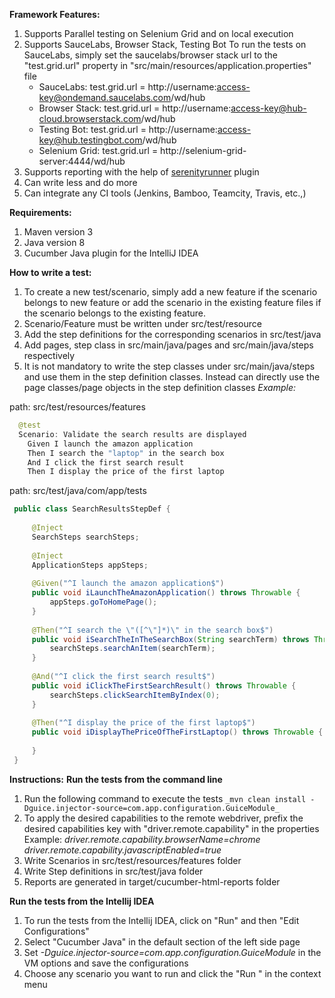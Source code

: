**Framework Features:**
1. Supports Parallel testing on Selenium Grid and on local execution
2. Supports SauceLabs, Browser Stack, Testing Bot
   To run the tests on SauceLabs, simply set the saucelabs/browser stack url to the "test.grid.url" property in "src/main/resources/application.properties" file
   * SauceLabs: test.grid.url = http://username:access-key@ondemand.saucelabs.com/wd/hub
   * Browser Stack: test.grid.url = http://username:access-key@hub-cloud.browserstack.com/wd/hub
   * Testing Bot: test.grid.url = http://username:access-key@hub.testingbot.com/wd/hub
   * Selenium Grid: test.grid.url = http://selenium-grid-server:4444/wd/hub
3. Supports reporting with the help of [serenityrunner](https://github.com/gyuvaraj10/serenityrunner) plugin
4. Can write less and do more
5. Can integrate any CI tools (Jenkins, Bamboo, Teamcity, Travis, etc.,)

**Requirements:**
1. Maven version 3
2. Java version 8
3. Cucumber Java plugin for the IntelliJ IDEA

**How to write a test:**
1. To create a new test/scenario, simply add a new feature if the scenario belongs to new feature or add the scenario in the existing 
feature files if the scenario belongs to the existing feature.
2. Scenario/Feature must be written under src/test/resource
3. Add the step definitions for the corresponding scenarios in src/test/java
4. Add pages, step class in src/main/java/pages and src/main/java/steps respectively
5. It is not mandatory to write the step classes under src/main/java/steps and use them in the step definition classes. Instead
can directly use the page classes/page objects in the step definition classes
_Example:_

path: src/test/resources/features
```java
  @test
  Scenario: Validate the search results are displayed
    Given I launch the amazon application
    Then I search the "laptop" in the search box
    And I click the first search result
    Then I display the price of the first laptop
 ```
 path: src/test/java/com/app/tests
 ```java 
  public class SearchResultsStepDef {
  
      @Inject
      SearchSteps searchSteps;
  
      @Inject
      ApplicationSteps appSteps;
  
      @Given("^I launch the amazon application$")
      public void iLaunchTheAmazonApplication() throws Throwable {
          appSteps.goToHomePage();
      }
  
      @Then("^I search the \"([^\"]*)\" in the search box$")
      public void iSearchTheInTheSearchBox(String searchTerm) throws Throwable {
          searchSteps.searchAnItem(searchTerm);
      }
  
      @And("^I click the first search result$")
      public void iClickTheFirstSearchResult() throws Throwable {
          searchSteps.clickSearchItemByIndex(0);
      }
  
      @Then("^I display the price of the first laptop$")
      public void iDisplayThePriceOfTheFirstLaptop() throws Throwable {
  
      }
  }  
```


**Instructions:**
**Run the tests from the command line**
1. Run the following command to execute the tests
   ```_mvn clean install -Dguice.injector-source=com.app.configuration.GuiceModule_```
2. To apply the desired capabilities to the remote webdriver, prefix the desired capabilities key with "driver.remote.capability" in the properties
   Example: 
    _driver.remote.capability.browserName=chrome_
    _driver.remote.capability.javascriptEnabled=true_
3. Write Scenarios in src/test/resources/features folder
4. Write Step definitions in src/test/java folder
5. Reports are generated in target/cucumber-html-reports folder  
 
**Run the tests from the Intellij IDEA**
1. To run the tests from the Intellij IDEA, click on "Run" and then "Edit Configurations"
2. Select "Cucumber Java" in the default section of the left side page
3. Set _-Dguice.injector-source=com.app.configuration.GuiceModule_ in the VM options and save the configurations
4. Choose any scenario you want to run and click the "Run <scenario name>" in the context menu

